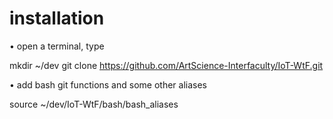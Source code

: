 # installation

• open a terminal, type

mkdir ~/dev
git clone https://github.com/ArtScience-Interfaculty/IoT-WtF.git


• add bash git functions and some other aliases

source ~/dev/IoT-WtF/bash/bash_aliases
